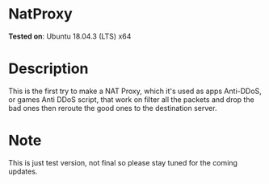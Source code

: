 # NatProxy

**Tested on**: Ubuntu 18.04.3 (LTS) x64

# Description

This is the first try to make a NAT Proxy, which it's used as apps Anti-DDoS, or games Anti DDoS script, that work on filter all the packets and drop the bad ones then reroute the good ones to the destination server.


# Note

This is just test version, not final so please stay tuned for the coming updates.
